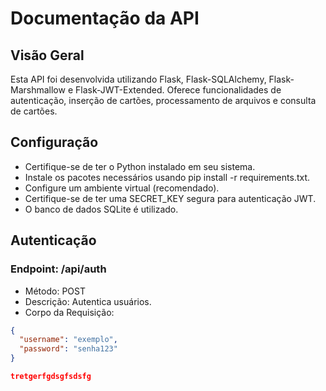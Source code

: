 # Documentação da API

## Visão Geral

Esta API foi desenvolvida utilizando Flask, Flask-SQLAlchemy, Flask-Marshmallow e Flask-JWT-Extended. Oferece funcionalidades de autenticação, inserção de cartões, processamento de arquivos e consulta de cartões.

## Configuração
  * Certifique-se de ter o Python instalado em seu sistema.
  * Instale os pacotes necessários usando pip install -r requirements.txt.
  * Configure um ambiente virtual (recomendado).
  * Certifique-se de ter uma SECRET_KEY segura para autenticação JWT.
  * O banco de dados SQLite é utilizado.

## Autenticação
### Endpoint: /api/auth
  * Método: POST
  * Descrição: Autentica usuários.
  * Corpo da Requisição:

```json
{
  "username": "exemplo",
  "password": "senha123"
}

tretgerfgdsgfsdsfg

